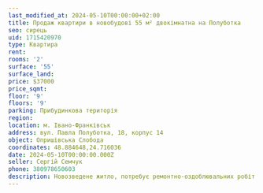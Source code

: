 ```yaml
---
last_modified_at: 2024-05-10T00:00:00+02:00
title: Продаж квартири в новобудові 55 м² двокімнатна на Полуботка
seo: сирець
uid: 1715420970
type: Квартира
rent:
rooms: '2'
surface: '55'
surface_land:
price: $37000
price_sqmt:
floor: '9'
floors: '9'
parking: Прибудинкова територія
region:
location: м. Івано-Франківськ
address: вул. Павла Полуботка, 18, корпус 14
object: Опришівська Слобода
coordinates: 48.884648,24.716036
date: 2024-05-10T00:00:00.000Z
seller: Сергій Семчук
phone: 380978650603
description: Новозведене житло, потребує ремонтно-оздоблювальних робіт
---
```

